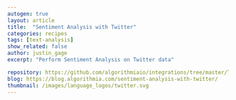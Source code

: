 ```yaml
---
autogen: true
layout: article
title:  "Sentiment Analysis with Twitter"
categories: recipes
tags: [text-analysis]
show_related: false
author: justin_gage
excerpt: "Perform Sentiment Analysis on Twitter data"

repository: https://github.com/algorithmiaio/integrations/tree/master/Twitter/SentimentAnalysis
blog: https://blog.algorithmia.com/sentiment-analysis-with-twitter/
thumbnail: /images/language_logos/twitter.svg
---
```

